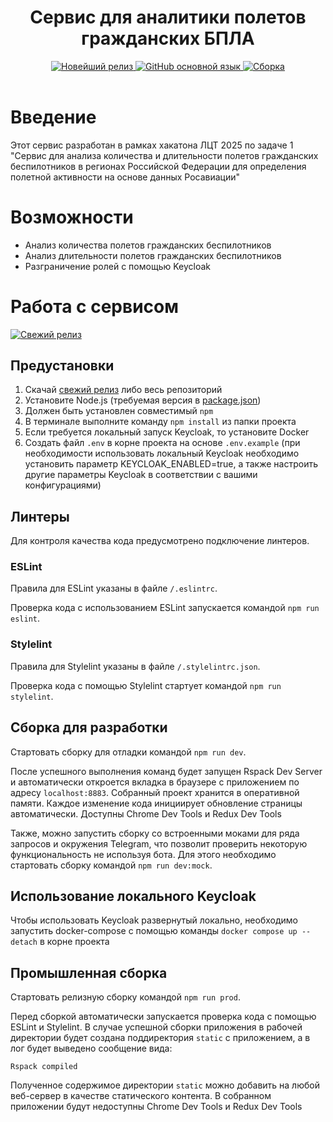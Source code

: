 <header>

<div style="text-align: center">
<h1>Сервис для аналитики полетов гражданских БПЛА</h1>

<a rel="noreferrer noopener" target="_blank" href="https://github.com/LetSquad/fcbas-front/releases">
    <img alt="Новейший релиз" src="https://img.shields.io/github/v/release/LetSquad/fcbas-front?label=%D1%81%D0%B2%D0%B5%D0%B6%D0%B8%D0%B9%20%D1%80%D0%B5%D0%BB%D0%B8%D0%B7&logo=github&style=for-the-badge">
</a>
<a href="https://github.com/LetSquad/fcbas-front">
	<img src="https://img.shields.io/github/languages/top/LetSquad/fcbas-front?style=flat-square&logo=github" alt="GitHub основной язык" />
</a>
<a href="https://github.com/LetSquad/fcbas-front/workflows/build/badge.svg">
	<img src="https://github.com/LetSquad/fcbas-front/workflows/build/badge.svg" alt="Сборка" />
</a>
</div>

</header>

# Введение

Этот сервис разработан в рамках хакатона ЛЦТ 2025 по задаче 1 "Сервис для анализа количества и длительности полетов гражданских беспилотников в регионах Российской Федерации для определения полетной активности на основе данных Росавиации"

# Возможности

- Анализ количества полетов гражданских беспилотников
- Анализ длительности полетов гражданских беспилотников
- Разграничение ролей с помощью Keycloak

# Работа с сервисом

[![Свежий релиз](https://img.shields.io/github/v/release/IvanSavoskin/lets-journey-web-app?label=%D1%81%D0%B2%D0%B5%D0%B6%D0%B8%D0%B9%20%D1%80%D0%B5%D0%BB%D0%B8%D0%B7&logo=github&style=for-the-badge)][1]

## Предустановки
1. Скачай [свежий релиз][1] либо весь репозиторий
2. Установите Node.js (требуемая версия в [package.json](./package.json))
3. Должен быть установлен совместимый `npm`
4. В терминале выполните команду `npm install` из папки проекта
5. Если требуется локальный запуск Keycloak, то установите Docker
6. Создать файл `.env` в корне проекта на основе `.env.example` (при необходимости использовать локальный Keycloak необходимо установить параметр KEYCLOAK_ENABLED=true, а также настроить другие параметры Keycloak в соответствии с вашими конфигурациями)

## Линтеры
Для контроля качества кода предусмотрено подключение линтеров.

### ESLint
Правила для ESLint указаны в файле `/.eslintrc`.

Проверка кода с использованием ESLint запускается командой `npm run eslint`.

### Stylelint
Правила для Stylelint указаны в файле `/.stylelintrc.json`.

Проверка кода с помощью Stylelint стартует командой `npm run stylelint`.

## Сборка для разработки
Стартовать сборку для отладки командой `npm run dev`.

После успешного выполнения команд будет запущен Rspack Dev Server и автоматически откроется вкладка в браузере
с приложением по адресу `localhost:8883`.
Собранный проект хранится в оперативной памяти.
Каждое изменение кода инициирует обновление страницы автоматически.
Доступны Chrome Dev Tools и Redux Dev Tools

Также, можно запустить сборку со встроенными моками для ряда запросов и окружения Telegram, 
что позволит проверить некоторую функциональность не используя бота.
Для этого необходимо стартовать сборку командой `npm run dev:mock`.

## Использование локального Keycloak
Чтобы использовать Keycloak развернутый локально, необходимо запустить docker-compose с помощью команды `docker compose up --detach` в корне проекта

## Промышленная сборка
Стартовать релизную сборку командой `npm run prod`.

Перед сборкой автоматически запускается проверка кода с помощью ESLint и Stylelint.
В случае успешной сборки приложения в рабочей директории будет создана поддиректория `static` с приложением,
а в лог будет выведено сообщение вида:

`Rspack compiled`

Полученное содержимое директории `static` можно добавить на любой веб-сервер в качестве статического контента.
В собранном приложении будут недоступны Chrome Dev Tools и Redux Dev Tools

[1]: https://github.com/LetSquad/fcbas-front/releases
